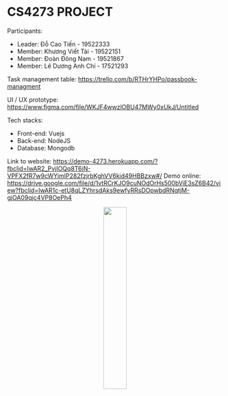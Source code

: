 #  CS4273 PROJECT

Participants:
- Leader: Đỗ Cao Tiến - 19522333
- Member: Khương Viết Tài - 19522151
- Member: Đoàn Đông Nam - 19521867
- Member: Lê Dương Anh Chí - 17521293

Task management table: https://trello.com/b/RTHrYHPo/passbook-managment

UI / UX prototype: https://www.figma.com/file/WKJF4wwzlOBU47MWy0xUkJ/Untitled

Tech stacks:

- Front-end: Vuejs
- Back-end: NodeJS
- Database: Mongodb

Link to website: https://demo-4273.herokuapp.com/?fbclid=IwAR2_PvjIOQq8T6iN-VPFX2fR7w9cWYimIP282fzjrbKghVV6kid49HBBzxw#/
Demo online: https://drive.google.com/file/d/1vtRCrKJO9cuNOdOrHs500bViE3sZ6B42/view?fbclid=IwAR1c-etU8qLZYhrsdAks9ewfyRRsDOpwbdRNqtjM-gjOA09qjc4VP8OePh4
<p align="center" width="100%">
    <img width="33%" src="https://i.stack.imgur.com/RJj4x.png"> 
</p>
